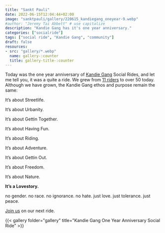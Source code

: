 ```yaml
---
title: "Sankt Pauli"
date: 2022-06-15T12:04:44+02:00
image: "sanktpauli/gallery/220615_kandiegang_oneyear-9.webp"
#author: "Jeremy Tai Abbett" # use capitalize
description: "Kandie Gang has it's one year anniversary."
categories: ["socialride"]
tags: ["social ride", "Kandie Gang", "community"]
draft: false
resources: 
- src: "gallery/*.webp"
  name: gallery-:counter
  title: gallery-title-:counter
---
```



Today was the one year anniversary of [Kandie Gang](https://kandiegang.com/) Social Rides, and let me tell you, it was a quite a ride. We grew from [11 riders](https://www.instagram.com/p/CQKCe4PHyJX/?igshid=MDJmNzVkMjY%3D) to over 50 today. Although we have grown, the Kandie Gang ethos and purpose remain the same:

It’s about Streetlife.

It’s about Urbanity.

It’s about Gettin Together.

It’s about Having Fun.

It’s about Riding.

It’s about Adventure.

It’s about Gettin Out.

It’s about Freedom.

It’s about Nature.

**It’s a Lovestory.**

no gender. no race. no ignorance. no hate.
just love. just tolerance. just peace.

[Join us](https://www.strava.com/clubs/kandiegang) on our next ride.

{{< gallery folder="gallery" title="Kandie Gang One Year Anniversary Social Ride" >}}